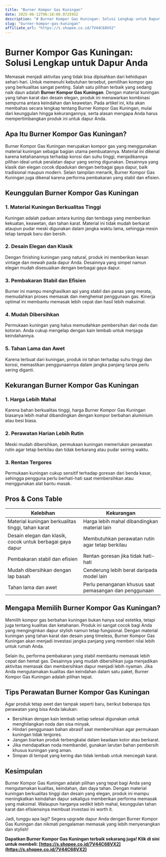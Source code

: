 ```yaml
---
title: "Burner Kompor Gas Kuningan"
date: 2025-06-12T06:18:08.072595Z
description: "# Burner Kompor Gas Kuningan: Solusi Lengkap untuk Dapur Anda..."
slug: "burner-kompor-gas-kuningan"
affiliate_url: "https://s.shopee.co.id/7V44C68VX2"
---
```

# Burner Kompor Gas Kuningan: Solusi Lengkap untuk Dapur Anda

Memasak menjadi aktivitas yang tidak bisa dipisahkan dari kehidupan sehari-hari. Untuk memenuhi kebutuhan tersebut, pemilihan kompor gas yang berkualitas sangat penting. Salah satu pilihan terbaik yang sedang naik daun adalah **Burner Kompor Gas Kuningan**. Dengan material kuningan yang tahan karat dan desain elegan, produk ini menawarkan kombinasi sempurna antara keindahan dan keawetan. Pada artikel ini, kita akan membahas secara lengkap tentang Burner Kompor Gas Kuningan, mulai dari keunggulan hingga kekurangannya, serta alasan mengapa Anda harus mempertimbangkan produk ini untuk dapur Anda.

## Apa Itu Burner Kompor Gas Kuningan?

Burner Kompor Gas Kuningan merupakan kompor gas yang menggunakan material kuningan sebagai bagian utama pembuatannya. Material ini dikenal karena ketahanannya terhadap korosi dan suhu tinggi, menjadikannya pilihan ideal untuk peralatan dapur yang sering digunakan. Desainnya yang klasik dan elegan cocok dipadukan dengan berbagai gaya dapur, baik tradisional maupun modern. Selain tampilan menarik, Burner Kompor Gas Kuningan juga dikenal karena performa pembakaran yang stabil dan efisien.

## Keunggulan Burner Kompor Gas Kuningan

### 1. Material Kuningan Berkualitas Tinggi
Kuningan adalah paduan antara kuning dan tembaga yang memberikan kekuatan, keawetan, dan tahan karat. Material ini tidak mudah berkarat ataupun pudar meski digunakan dalam jangka waktu lama, sehingga mesin tetap tampak baru dan bersih.

### 2. Desain Elegan dan Klasik
Dengan finishing kuningan yang natural, produk ini memberikan kesan vintage dan mewah pada dapur Anda. Desainnya yang simpel namun elegan mudah disesuaikan dengan berbagai gaya dapur.

### 3. Pembakaran Stabil dan Efisien
Burner ini mampu menghasilkan api yang stabil dan panas yang merata, memudahkan proses memasak dan menghemat penggunaan gas. Kinerja optimal ini membantu memasak lebih cepat dan hasil lebih maksimal.

### 4. Mudah Dibersihkan
Permukaan kuningan yang halus memudahkan pembersihan dari noda dan kotoran. Anda cukup mengelap dengan kain lembab untuk menjaga keindahannya.

### 5. Tahan Lama dan Awet
Karena terbuat dari kuningan, produk ini tahan terhadap suhu tinggi dan korosi, memastikan penggunaannya dalam jangka panjang tanpa perlu sering diganti.

## Kekurangan Burner Kompor Gas Kuningan

### 1. Harga Lebih Mahal
Karena bahan berkualitas tinggi, harga Burner Kompor Gas Kuningan biasanya lebih mahal dibandingkan dengan kompor berbahan aluminium atau besi biasa.

### 2. Perawatan Harian Lebih Rutin
Meski mudah dibersihkan, permukaan kuningan memerlukan perawatan rutin agar tetap berkilau dan tidak berkarang atau pudar seiring waktu.

### 3. Rentan Tergores
Permukaan kuningan cukup sensitif terhadap goresan dari benda kasar, sehingga pengguna perlu berhati-hati saat membersihkan atau menggunakan alat bantu masak.

## Pros & Cons Table

| Kelebihan | Kekurangan |
| --- | --- |
| Material kuningan berkualitas tinggi, tahan karat | Harga lebih mahal dibandingkan material lain |
| Desain elegan dan klasik, cocok untuk berbagai gaya dapur | Membutuhkan perawatan rutin agar tetap berkilau |
| Pembakaran stabil dan efisien | Rentan goresan jika tidak hati-hati |
| Mudah dibersihkan dengan lap basah | Cenderung lebih berat daripada model lain |
| Tahan lama dan awet | Perlu penanganan khusus saat pemasangan dan penggunaan |

## Mengapa Memilih Burner Kompor Gas Kuningan?

Memilih kompor gas berbahan kuningan bukan hanya soal estetika, tetapi juga tentang kualitas dan ketahanan. Produk ini sangat cocok bagi Anda yang menginginkan dapur stylish namun tetap fungsional. Dengan material kuningan yang tahan karat dan desain yang timeless, Burner Kompor Gas Kuningan akan menjadi investasi jangka panjang yang memberi nilai lebih untuk rumah Anda.

Selain itu, performa pembakaran yang stabil membantu memasak lebih cepat dan hemat gas. Desainnya yang mudah dibersihkan juga menjadikan aktivitas memasak dan membersihkan dapur menjadi lebih nyaman. Jika Anda mengutamakan kualitas dan keindahan dalam satu paket, Burner Kompor Gas Kuningan adalah pilihan tepat.

## Tips Perawatan Burner Kompor Gas Kuningan

Agar produk tetap awet dan tampak seperti baru, berikut beberapa tips perawatan yang bisa Anda lakukan:

- Bersihkan dengan kain lembab setiap selesai digunakan untuk menghilangkan noda dan sisa minyak.
- Hindari penggunaan bahan abrasif saat membersihkan agar permukaan kuningan tidak tergores.
- Jangan biarkan produk terbengkalai dalam keadaan kotor atau berkarat.
- Jika mendapatkan noda membandel, gunakan larutan bahan pembersih khusus kuningan yang aman.
- Simpan di tempat yang kering dan tidak lembab untuk mencegah karat.

## Kesimpulan

Burner Kompor Gas Kuningan adalah pilihan yang tepat bagi Anda yang mengutamakan kualitas, keindahan, dan daya tahan. Dengan material kuningan berkualitas tinggi dan desain yang elegan, produk ini mampu meningkatkan keindahan dapur sekaligus memberikan performa memasak yang maksimal. Walaupun harganya sedikit lebih mahal, keunggulan tahan karat dan efisiensinya membuat investasi ini worth it.

Jadi, tunggu apa lagi? Segera upgrade dapur Anda dengan Burner Kompor Gas Kuningan dan nikmati pengalaman memasak yang lebih menyenangkan dan stylish!

**Dapatkan Burner Kompor Gas Kuningan terbaik sekarang juga! Klik di sini untuk membeli: [https://s.shopee.co.id/7V44C68VX2](https://s.shopee.co.id/7V44C68VX2)**